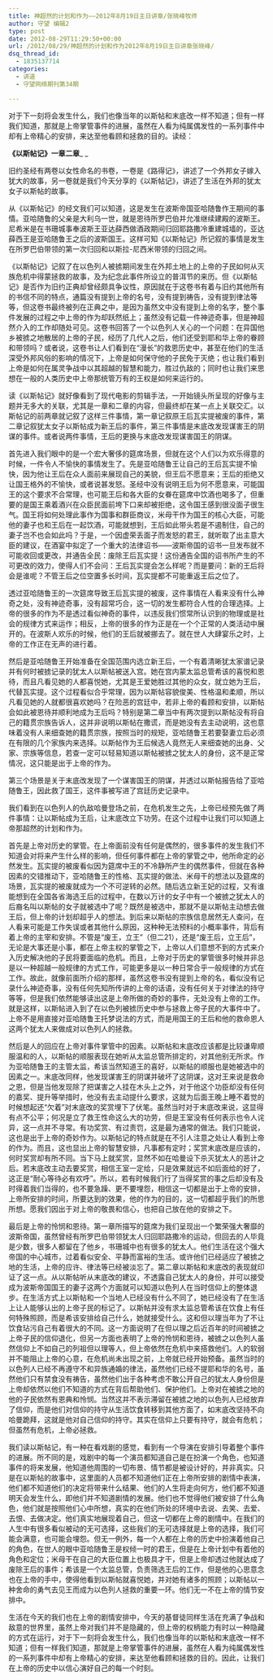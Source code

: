 ```yaml
---
title: 神超然的计划和作为——2012年8月19日主日讲章/张晓峰牧师
author: 守望 编辑2
type: post
date: 2012-08-29T11:29:50+00:00
url: /2012/08/29/神超然的计划和作为2012年8月19日主日讲章张晓峰/
dsq_thread_id:
  - 1835137714
categories:
  - 讲道
  - 守望网络期刊第34期

---
```

对于下一刻将会发生什么，我们也像当年的以斯帖和末底改一样不知道；但有一样我们知道，那就是上帝掌管事件的进展，虽然在人看为纯属偶发性的一系列事件中却有上帝精心的安排，来达至他看顾和拯救的目的。<!--more-->读经：

**《以斯帖记》一章二章**_ _

旧约圣经有两卷以女性命名的书卷，一卷是《路得记》，讲述了一个外邦女子嫁入犹大的故事，另一卷就是我们今天分享的《以斯帖记》，讲述了生活在外邦的犹太女子以斯帖的故事。

从《以斯帖记》的经文我们可以知道，这是发生在波斯帝国亚哈随鲁作王期间的事情。亚哈随鲁的父亲是大利乌一世，就是恩待所罗巴伯并允准继续建殿的波斯王。尼希米是在书珊城事奉波斯王亚达薛西做酒政期间归回耶路撒冷重建城墙的，亚达薛西王是亚哈随鲁王之后的波斯国王。这样可知《以斯帖记》所记叙的事情是发生在所罗巴伯带领的第一次归回和以斯拉-尼西米带领的归回之间。

《以斯帖记》记叙了在以色列人被掳期间发生在外邦土地上的上帝的子民如何从灭族危机中得蒙拯救的故事，及为纪念此事件所设立的普洱节的来历。但《以斯帖记》是否作为旧约正典却曾经颇具争议性，原因就在于这卷书有着与旧约其他所有的书信不同的特点，通篇没有提到上帝的名号，没有提到祷告，没有提到律法等等，但这卷书最终被列在正典之中，是因为虽然文中没有提到上帝的名字，整个事件发展的过程之中上帝的作为却跃然纸上；虽然没有记载一件神迹奇事，但是神超然介入的工作却随处可见。这卷书回答了一个以色列人关心的一个问题：在异国他乡被掳之地散居的上帝的子民，经历了几代人之后，他们还受到耶和华上帝的眷顾和带领吗？或者说，这卷书让人们看到在“漫长”的救恩历史中，甚至在他们的生活深受外邦风俗的影响的情况下，上帝是如何保守他的子民免于灭绝；也让我们看到上帝是如何在属灵争战中以其超越的智慧和能力，胜过仇敌的；同时也让我们来思想在一般的人类历史中上帝那统管万有的王权是如何来运行的。

读《以斯帖记》就好像看到了现代电影的剪辑手法，一开始镜头所呈现的好像与主题并无多大的关联，尤其是一章和二章的内容，但最终却在某一点上关联交汇。以斯帖记的前两章就记叙了这样三件事情，第一章记叙原王后瓦实提被废的事件，第二章记叙犹太女子以斯帖成为新王后的事件，第三件事情是末底改发现谋害王的阴谋的事件。或者说两件事情，王后的更换与末底改发现谋害国王的阴谋。

首先进入我们眼中的是一个宏大奢侈的筵席场景，但就在这个人们以为欢乐得意的时候，一件令人不愉快的事情发生了。先是亚哈随鲁王让自己的王后瓦实提不愉快，因为他让王后在众人面前来展现自己的美貌，但王后不愿意来；王后的拒绝又让国王格外的不愉快，或者说甚发怒。圣经中没有说明王后为何不愿意来，可能国王的这个要求不合常理，也可能王后和各大臣的女眷在筵席中饮酒也喝多了，但重要的是国王乘着酒兴在众臣民面前垮下口来却被拒绝，这令国王感到很没面子很生气。国王将如何处理此事作为国事和群臣商议，米母干作为国王的核心大臣，可能他的妻子也和王后在一起饮酒，可能就想到，王后如此带头若是不遏制住，自己的妻子岂不也会如此吗？于是，一个因虚荣丢面子而发怒的君王，就听取了出主意大臣的建议，在酒宴中拟定了一个重大的法律诏书——波斯帝国的诏书一旦发布就不可能收回或更改，并通告全民：废除王后瓦实提！这份通告全国的诏书所产生的不可更改的效力，使得人们不会问：王后瓦实提会怎么样呢？而是要问：新的王后将会是谁呢？不管王后之位空置多长时间，瓦实提都不可能重返王后之位了。

透过亚哈随鲁王的一次筵席导致王后瓦实提的被废，这件事情在人看来没有什么神奇之处，没有神迹奇事，没有超常巧合，这一切的发生都符合人性的合理选择。上帝的很多的作为不是透过看似神奇的事件，以违反我们惯常所认识到的物理或是社会的规律方式来运作；相反，上帝的很多的作为正是在一个个正常的人类活动中展开的。在波斯人欢乐的时候，他们的王后就被挪去了。就在世人大肆宴乐之时，上帝的工作正在无声的进行着。

然后是亚哈随鲁王开始准备在全国范围内选立新王后，一个有着清晰犹太家谱记录并有何时被掳记录的犹太人以斯帖被送入宫。她在宫内蒙太监总管希该的喜悦和恩待，而且凡看见她的人都喜悦她，尤其是王爱她胜过其他的众女，就立她为王后，代替瓦实提。这个过程看似合乎常理，因为以斯帖容貌俊美、性格温和柔顺，所以凡看见她的人就都很喜欢她吗？在险恶的宫廷中，若非上帝的看顾和安排，以斯帖会如此被恩待并顺利地成为王后吗？特别是第二章当中有两次提到以斯帖没有将自己的籍贯宗族告诉人，这并非说明以斯帖在撒谎，而是她没有去主动说明，这也意味着没有人来细查她的籍贯宗族，按照当时的规矩，亚哈随鲁王若要娶妻立后必须在有限的几个家族内来选择。以斯帖作为王后候选人竟然无人来细查她的出身、父家、宗族等信息，若查一定可以轻易知道以斯帖被掳之犹太人的身份，这不是正常情况，这只能是出于上帝的作为。

第三个场景是关于末底改发现了一个谋害国王的阴谋，并透过以斯帖报告给了亚哈随鲁王，因此救了国王，这件事被写进了宫廷历史记录中。

我们看到在以色列人的仇敌哈曼登场之前，在危机发生之先，上帝已经预先做了两件事情：让以斯帖成为王后，让末底改立下功劳。在这个过程中让我们可以知道上帝那超然的计划和作为。

首先是上帝对历史的掌管。在上帝面前没有任何是偶然的，很多事件的发生我们不知道会对将来产生什么样的影响，但任何事件都在上帝的掌管之中，他所命定的必然发生。瓦实提的被废看似因为筵席中王的不冷静所产生的偶然事件，但就在各种因素的交错推动下，亚哈随鲁王的性格、瓦实提的做法、米母干的想法以及筵席的场景，瓦实提的被废就成为一个不可逆转的必然。随后选立新王妃的过程，又有谁能想到在全国各省海选王后的过程中，在数以万计的女子中有一个被掳之犹太人的后裔名叫以斯帖的女子就被选中了呢？既然是被选中，那就不是以斯帖主动想去做王后，但上帝的计划却超乎人的想法。到后来以斯帖的宗族信息居然无人查问，在人看来可能是工作失误或者其他什么原因，这种种无法预料的小概率事件，背后有着上帝的主宰和安排。不管是“废王，立王”（但二21），还是“废王后，立王后”，无论是大事还是小事，都在上帝主权的掌管之下，上帝以人们意想不到的方式来介入历史解决他的子民将要面临的危机。而且，上帝对于历史的掌管很多时候并非总是以一种超越一般规律的方式工作，可能更多是以一种日常合乎一般规律的方式在工作。故此，就像前面所介绍的那样，虽然这卷书没有提到上帝的名，看似没有记录什么神迹奇事，没有任何先知所传讲的上帝的话语，没有任何关于对律法的持守等等，但是我们依然能够读出这是上帝所做的奇妙的事件，无处没有上帝的工作。就是这样，以斯帖进入到了在以色列被掳历史中参与拯救上帝子民的大事件中了。上帝不是用直接对亚哈随鲁王托梦说法的方式，而是用国王的王后和他的救命恩人这两个犹太人来做成对以色列人的拯救。

然后是人的回应在上帝对事件掌管中的因素。以斯帖和末底改应该都是比较谦卑顺服温和的人，以斯帖的顺服表现在她听从太监总管所排定的，对其他别无所求。作为亚哈随鲁王的主管太监，希该当然知道王的喜好，以斯帖的顺服也是她被选中的因素之一。末底改同样，他发现谋害王的阴谋并破坏了这阴谋，这对王来说是救命之恩，但是当他发现除了把谋害之人挂在木头上之外，对于他这个功臣却没有任何的嘉奖、提升等举措时，他没有去主动提什么要求，这就为后面王晚上睡不着觉的时候想起还“欠着”对末底改的奖赏埋下了伏笔。虽然当时对于末底改来说，这显得有点不公平；何况是立了救王性命这么大的功劳，但是王室没有任何表示也令人诧异，这一点并不寻常。有功奖赏、有过责罚，这是最为通常的做法。我们只能说，这也是出于上帝的奇妙作为。以斯帖记的特点就是在不引人注意之处让人看到上帝的作为。而且，这也显出上帝的智慧安排，凡事都有定时；奖赏末底改是应该的，何时奖赏却有所不同。当下马上就奖赏，显然不如在哈曼设下杀灭犹太人的恶计之后。若末底改主动去要奖赏，相信王室一定给，只是效果就远不如后面给的好了，这正是“耐心等待必有欢呼”。所以，若有时候我们行了当得奖赏的事之后却没有及时得着我们当得的，也不要急躁、更不要埋怨，相信这一切都是出于上帝的安排，上帝所安排的时间，所要达到的效果，他的作为的目的，这一切都超乎我们的所思所想。愿我们因出于对上帝的敬畏和信心，也把自己放在他的安排之下。

最后是上帝的怜悯和恩待。第一章所描写的筵席为我们呈现出一个繁荣强大奢靡的波斯帝国，虽然曾经有所罗巴伯带领犹太人归回耶路撒冷的运动，但回去的人毕竟是少数，很多人都留在了他乡，书珊城中也有很多的犹太人。他们生活在这个强大帝国的中心城市，过着看似安全、平静而富裕的生活。或许他们已经适应了被掳之地的生活，上帝的应许、律法等已经被淡忘了。第二章以斯帖和末底改的表现就印证了这一点。从以斯帖听从末底改的建议，不透露自己犹太人的身份，并可以接受成为波斯帝国国王的妻子这两个方面就可以知道以色列人在当时信仰上的整体退步。在生活方式上以斯帖和一个当地人已经没有什么不同了，她已经没有了在生活上让人能够认出的上帝子民的标记了。以斯帖并没有求太监总管希该在饮食上有任何特殊照顾，而是希该安排给自己什么，她就接受什么。这和但以理当年为了不让饮食玷污自己有着很大的不同。这一方面说明了在但以理之后近百年的时间被掳之上帝子民的信仰退化，但另一方面也表明了上帝的怜悯和恩待，被掳之以色列人虽然信仰上不如自己的列祖但以理等人，但上帝依然在危机中来搭救他们。人的软弱并不能阻止上帝的心意，在危机尚未出现之前，上帝就已经开始预备。虽然当时的以色列人已经不再遵守不和异族通婚的律法，虽然他们已经不提耶和华的名号，虽然他们只有禁食没有祷告，虽然他们出于各种考虑不敢公开自己的犹太人身份但是上帝却依然以他们不知道的方式在背后帮助他们、保护他们。上帝对在被掳之地的他的子民依然有恩典和怜悯。当然这并不表示滞留在被掳之地的以色列人已经放弃了信仰，而是他们对信仰的持守从生活饮食转移到其他方面了，如末底改坚持不向哈曼跪拜，这就是他对自己信仰的持守。其实在信仰上只要有持守，就会有危机；但虽然有危机，上帝必拯救。

我们读以斯帖记，有一种在看戏剧的感觉，看到有一个导演在安排引导着整个事件的进展。所不同的是，戏剧中的每一个演员都知道自己是在扮演一个角色，也知道事件的将来发展，他知道他周围的一切布景、情节都是被设计好的，并非真实。只是在以斯帖的故事中，这里面的人员都不知道他们正在上帝所安排的剧情中表演，他们都不知道他们的决定将带来什么结果、他们的人生将走向何方，他们都不知道明天会发生什么，即他们并不知道剧情的发展。他们也不觉得他们被安排了什么角色，他们就是按照他们心中所想，真实的在他们所处的环境中去说、去笑、去爱、去恨、去做决定。他们真实地展现着自己，但这一切都在上帝的剧情中。在我们的人生中有很多看似被动的无可选择，这些我们的无可选择就是上帝的选择，我们可能会满意，也可能会埋怨。但无一例外，每一个人都在上帝的历史中扮演着他自己的角色，在世人的眼中亚哈随鲁王是权倾一时的君王，但是在上帝计划中有着他的角色和定位；米母干在自己的大臣位置上也极具才干，但是上帝却透过他就达成了废除王后的事件；希该是一个太监总管，负责筛选王后的工作，但是他的心思意念也在上帝的手中，使得他看到以斯帖就喜悦她，并对她有诸多的照顾；以斯帖以一种舍命的勇气去见王而成为以色列人拯救的重要一环。他们无一不在上帝的情节安排中。

生活在今天的我们也在上帝的剧情安排中，今天的基督徒同样生活在充满了争战和敌意的世界里，虽然上帝对我们并不是隐藏的，但上帝的权柄能力有时以一种隐藏的方式在运行，对于下一刻将会发生什么，我们也像当年的以斯帖和末底改一样不知道；但有一样我们知道，那就是上帝掌管事件的进展，虽然在人看为纯属偶发性的一系列事件中却有上帝精心的安排，来达至他看顾和拯救的目的。因此，让我们在上帝的历史中以信心演好自己的每一个时刻。

&nbsp;